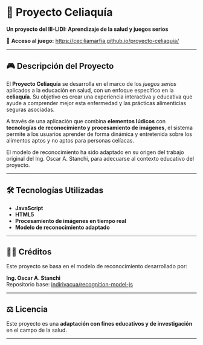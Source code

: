 # 🌾 Proyecto Celiaquía

**Un proyecto del III-LIDI: Aprendizaje de la salud y juegos serios**

🔗 **Acceso al juego:** https://ceciliamarfia.github.io/proyecto-celiaquia/

---

## 🎮 Descripción del Proyecto

El **Proyecto Celiaquía** se desarrolla en el marco de los *juegos serios* aplicados a la educación en salud, con un enfoque específico en la **celiaquía**. Su objetivo es crear una experiencia interactiva y educativa que ayude a comprender mejor esta enfermedad y las prácticas alimenticias seguras asociadas.

A través de una aplicación que combina **elementos lúdicos** con **tecnologías de reconocimiento y procesamiento de imágenes**, el sistema permite a los usuarios aprender de forma dinámica y entretenida sobre los alimentos aptos y no aptos para personas celíacas.

El modelo de reconocimiento ha sido adaptado en su origen del trabajo original del Ing. Oscar A. Stanchi, para adecuarse al contexto educativo del proyecto.

---

## 🛠️ Tecnologías Utilizadas

- **JavaScript**
- **HTML5**
- **Procesamiento de imágenes en tiempo real**
- **Modelo de reconocimiento adaptado**

---

## 👨‍💻 Créditos

Este proyecto se basa en el modelo de reconocimiento desarrollado por:

**Ing. Oscar A. Stanchi**  
Repositorio base: [indirivacua/recognition-model-js](https://github.com/indirivacua/recognition-model-js)

---

## ⚖️ Licencia

Este proyecto es una **adaptación con fines educativos y de investigación** en el campo de la salud.

---
